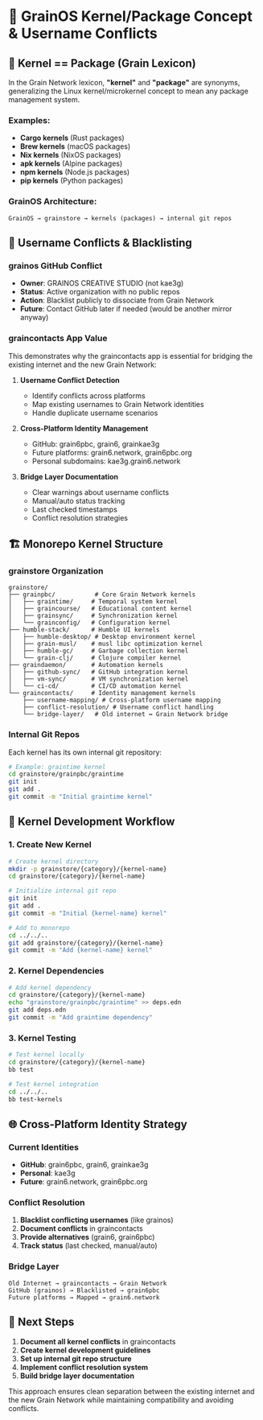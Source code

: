 # 🌾 GrainOS Kernel/Package Concept & Username Conflicts

## 🎯 **Kernel == Package (Grain Lexicon)**

In the Grain Network lexicon, **"kernel"** and **"package"** are synonyms, generalizing the Linux kernel/microkernel concept to mean any package management system.

### **Examples:**
- **Cargo kernels** (Rust packages)
- **Brew kernels** (macOS packages) 
- **Nix kernels** (NixOS packages)
- **apk kernels** (Alpine packages)
- **npm kernels** (Node.js packages)
- **pip kernels** (Python packages)

### **GrainOS Architecture:**
```
GrainOS → grainstore → kernels (packages) → internal git repos
```

## 🚫 **Username Conflicts & Blacklisting**

### **grainos GitHub Conflict**
- **Owner**: GRAINOS CREATIVE STUDIO (not kae3g)
- **Status**: Active organization with no public repos
- **Action**: Blacklist publicly to dissociate from Grain Network
- **Future**: Contact GitHub later if needed (would be another mirror anyway)

### **graincontacts App Value**
This demonstrates why the graincontacts app is essential for bridging the existing internet and the new Grain Network:

1. **Username Conflict Detection**
   - Identify conflicts across platforms
   - Map existing usernames to Grain Network identities
   - Handle duplicate username scenarios

2. **Cross-Platform Identity Management**
   - GitHub: grain6pbc, grain6, grainkae3g
   - Future platforms: grain6.network, grain6pbc.org
   - Personal subdomains: kae3g.grain6.network

3. **Bridge Layer Documentation**
   - Clear warnings about username conflicts
   - Manual/auto status tracking
   - Last checked timestamps
   - Conflict resolution strategies

## 🏗️ **Monorepo Kernel Structure**

### **grainstore Organization**
```
grainstore/
├── grainpbc/           # Core Grain Network kernels
│   ├── graintime/     # Temporal system kernel
│   ├── graincourse/   # Educational content kernel
│   ├── grainsync/     # Synchronization kernel
│   └── grainconfig/   # Configuration kernel
├── humble-stack/      # Humble UI kernels
│   ├── humble-desktop/ # Desktop environment kernel
│   ├── grain-musl/    # musl libc optimization kernel
│   ├── humble-gc/     # Garbage collection kernel
│   └── grain-clj/     # Clojure compiler kernel
├── graindaemon/       # Automation kernels
│   ├── github-sync/   # GitHub integration kernel
│   ├── vm-sync/       # VM synchronization kernel
│   └── ci-cd/         # CI/CD automation kernel
└── graincontacts/     # Identity management kernels
    ├── username-mapping/ # Cross-platform username mapping
    ├── conflict-resolution/ # Username conflict handling
    └── bridge-layer/   # Old internet ↔ Grain Network bridge
```

### **Internal Git Repos**
Each kernel has its own internal git repository:
```bash
# Example: graintime kernel
cd grainstore/grainpbc/graintime
git init
git add .
git commit -m "Initial graintime kernel"
```

## 🔄 **Kernel Development Workflow**

### **1. Create New Kernel**
```bash
# Create kernel directory
mkdir -p grainstore/{category}/{kernel-name}
cd grainstore/{category}/{kernel-name}

# Initialize internal git repo
git init
git add .
git commit -m "Initial {kernel-name} kernel"

# Add to monorepo
cd ../../..
git add grainstore/{category}/{kernel-name}
git commit -m "Add {kernel-name} kernel"
```

### **2. Kernel Dependencies**
```bash
# Add kernel dependency
cd grainstore/{category}/{kernel-name}
echo "grainstore/grainpbc/graintime" >> deps.edn
git add deps.edn
git commit -m "Add graintime dependency"
```

### **3. Kernel Testing**
```bash
# Test kernel locally
cd grainstore/{category}/{kernel-name}
bb test

# Test kernel integration
cd ../../..
bb test-kernels
```

## 🌐 **Cross-Platform Identity Strategy**

### **Current Identities**
- **GitHub**: grain6pbc, grain6, grainkae3g
- **Personal**: kae3g
- **Future**: grain6.network, grain6pbc.org

### **Conflict Resolution**
1. **Blacklist conflicting usernames** (like grainos)
2. **Document conflicts** in graincontacts
3. **Provide alternatives** (grain6, grain6pbc)
4. **Track status** (last checked, manual/auto)

### **Bridge Layer**
```
Old Internet → graincontacts → Grain Network
GitHub (grainos) → Blacklisted → grain6pbc
Future platforms → Mapped → grain6.network
```

## 🎯 **Next Steps**

1. **Document all kernel conflicts** in graincontacts
2. **Create kernel development guidelines**
3. **Set up internal git repo structure**
4. **Implement conflict resolution system**
5. **Build bridge layer documentation**

This approach ensures clean separation between the existing internet and the new Grain Network while maintaining compatibility and avoiding conflicts.
